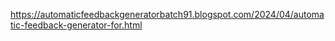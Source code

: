 https://automaticfeedbackgeneratorbatch91.blogspot.com/2024/04/automatic-feedback-generator-for.html
